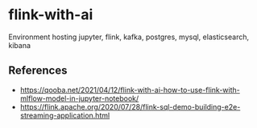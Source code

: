 # flink-with-ai
Environment hosting jupyter, flink, kafka, postgres, mysql, elasticsearch, kibana

## References
- https://qooba.net/2021/04/12/flink-with-ai-how-to-use-flink-with-mlflow-model-in-jupyter-notebook/
- https://flink.apache.org/2020/07/28/flink-sql-demo-building-e2e-streaming-application.html
